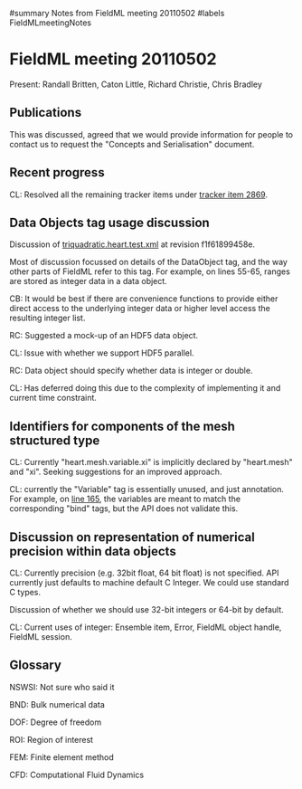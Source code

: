 ﻿#summary Notes from FieldML meeting 20110502
#labels FieldMLmeetingNotes

# FieldML meeting 20110502 #

Present: Randall Britten, Caton Little, Richard Christie, Chris Bradley

## Publications ##
This was discussed, agreed that we would provide information for people to contact us to request the "Concepts and Serialisation" document.

## Recent progress ##
CL: Resolved all the remaining tracker items under [tracker item 2869](https://tracker.physiomeproject.org/show_bug.cgi?id=2869).
## Data Objects tag usage discussion ##
Discussion of [triquadratic.heart.test.xml](http://code.google.com/p/fieldml/source/browse/input/triquadratic+heart+test.xml?spec=svn.testbed-scala.f1f61899458e841acc327387bd7f492fdf2df99d&repo=testbed-scala&r=f1f61899458e841acc327387bd7f492fdf2df99d) at revision f1f61899458e.

Most of discussion focussed on details of the DataObject tag, and the way other parts of FieldML refer to this tag.
For example, on lines 55-65, ranges are stored as integer data in a data object.

CB: It would be best if there are convenience functions to provide either direct access to the underlying integer data or higher level access the resulting integer list.

RC: Suggested a mock-up of an HDF5 data object.

CL: Issue with whether we support HDF5 parallel.

RC: Data object should specify whether data is integer or double.

CL: Has deferred doing this due to the complexity of implementing it and current time constraint.

## Identifiers for components of the mesh structured type ##
CL: Currently "heart.mesh.variable.xi" is implicitly declared by "heart.mesh" and "xi".  Seeking suggestions for an improved approach.

CL: currently the "Variable" tag is essentially unused, and just annotation.  For example, on [line 165](http://code.google.com/p/fieldml/source/browse/input/triquadratic+heart+test.xml?repo=testbed-scala&r=f1f61899458e841acc327387bd7f492fdf2df99d#166), the variables are meant to match the corresponding "bind" tags, but the API does not validate this.

## Discussion on representation of numerical precision within data objects ##
CL: Currently precision (e.g. 32bit float, 64 bit float) is not specified. API currently just defaults to machine default C Integer. We could use standard C types.

Discussion of whether we should use 32-bit integers or 64-bit by default.

CL: Current uses of integer: Ensemble item, Error, FieldML object handle, FieldML session.

## Glossary ##
NSWSI: Not sure who said it

BND: Bulk numerical data

DOF: Degree of freedom

ROI: Region of interest

FEM: Finite element method

CFD: Computational Fluid Dynamics